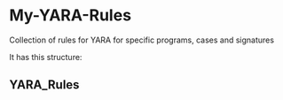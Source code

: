 # My-YARA-Rules
Collection of rules for YARA for specific programs, cases and signatures

It has this structure:


## YARA_Rules

